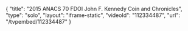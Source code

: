 {
    "title": "2015 ANACS 70 FDOI John F. Kennedy Coin and Chronicles",
    "type": "solo",
    "layout": "iframe-static",
    "videoId": "112334487",
    "url": "\/tvpembed\/112334487"
}